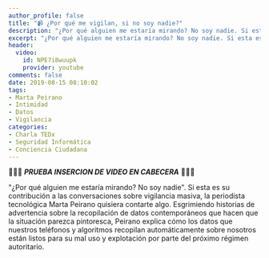 ```yaml
---
author_profile: false
title: "📹 ¿Por qué me vigilan, si no soy nadie?"
description: "¿Por qué alguien me estaría mirando? No soy nadie. Si esta es su contribución a las conversaciones sobre vigilancia masiva, la periodista tecnológica Marta Peirano.."
excerpt: "¿Por qué alguien me estaría mirando? No soy nadie. Si esta es su contribución a las conversaciones sobre vigilancia masiva, la periodista tecnológica Marta Peirano.."
header:
  video:
    id: NPE7i8wuupk
    provider: youtube
comments: false
date: 2019-08-15 08:10:02
tags:
- Marta Peirano
- Intimidad
- Datos
- Vigilancia
categories:
- Charla TEDx
- Seguridad Informática
- Conciencia Ciudadana
---
```


👷‍♀️🚧 ***PRUEBA INSERCION DE VIDEO EN CABECERA*** 🚧👷‍♀️

"¿Por qué alguien me estaría mirando? No soy nadie". Si esta es su contribución a las conversaciones sobre vigilancia masiva, la periodista tecnológica Marta Peirano quisiera contarte algo. Esgrimiendo historias de advertencia sobre la recopilación de datos contemporáneos que hacen que la situación parezca pintoresca, Peirano explica cómo los datos que nuestros teléfonos y algoritmos recopilan automáticamente sobre nosotros están listos para su mal uso y explotación por parte del próximo régimen autoritario.